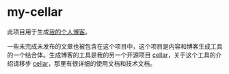 # my-cellar

此项目用于生成[我的个人博客](https://longze.github.io/)。

一些未完成未发布的文章也被包含在这个项目中，这个项目是内容和博客生成工具的一个结合体。生成博客的工具是我的另一个开源项目 [cellar](https://github.com/longze/cellar)，关于这个工具的介绍请移步 [cellar](https://github.com/longze/cellar)，那里有很详细的使用文档和技术文档。